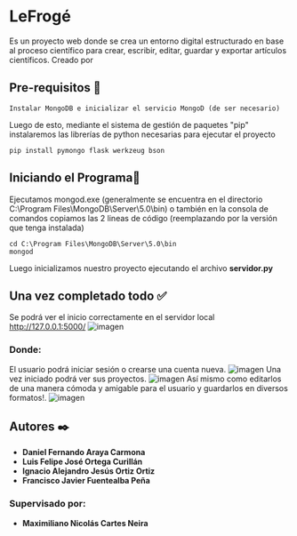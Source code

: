 # LeFrogé
Es un proyecto web donde se crea un entorno digital estructurado en base al proceso científico para crear, escribir, editar, guardar y exportar artículos científicos. Creado por 
## Pre-requisitos 🔧
```
Instalar MongoDB e inicializar el servicio MongoD (de ser necesario)
```
Luego de esto, mediante el sistema de gestión de paquetes "pip" instalaremos las librerías de python necesarias para ejecutar el proyecto
```
pip install pymongo flask werkzeug bson
```
## Iniciando el Programa📖
Ejecutamos mongod.exe (generalmente se encuentra en el directorio C:\Program Files\MongoDB\Server\5.0\bin) o también en la consola de comandos copiamos las 2 lineas de código (reemplazando por la versión que tenga instalada)
```
cd C:\Program Files\MongoDB\Server\5.0\bin
mongod
```
Luego inicializamos nuestro proyecto ejecutando el archivo **servidor.py**
## Una vez completado todo ✅
Se podrá ver el inicio correctamente en el servidor local http://127.0.0.1:5000/
![imagen](https://user-images.githubusercontent.com/44407924/147611389-9f0958a2-7a2d-45b2-a737-546adec27694.png)
### Donde:
El usuario podrá iniciar sesión o crearse una cuenta nueva.
![imagen](https://user-images.githubusercontent.com/44407924/147611531-f5413169-1d43-4277-8874-ff082e61246b.png)
Una vez iniciado podrá ver sus proyectos.
![imagen](https://user-images.githubusercontent.com/44407924/147611807-7b6c147a-7b94-4fa2-b009-c3e1e606efbe.png)
Así mismo como editarlos de una manera cómoda y amigable para el usuario y guardarlos en diversos formatos!.
![imagen](https://user-images.githubusercontent.com/44407924/147611894-89037b08-a88d-4394-a855-1067cdf0f626.png)
## Autores ✒️
* **Daniel Fernando Araya Carmona**
* **Luis Felipe José Ortega Curillán**
* **Ignacio Alejandro Jesús Ortiz Ortiz**
* **Francisco Javier Fuentealba Peña**
### Supervisado por: 
* **Maximiliano Nicolás Cartes Neira**

